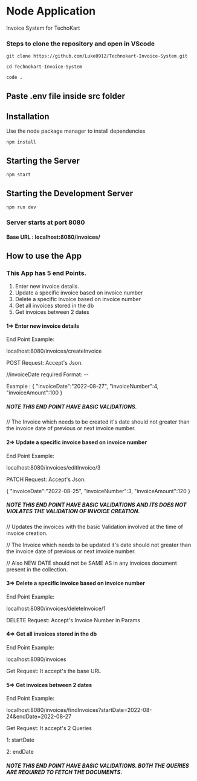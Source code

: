 # Node Application

Invoice System for TechoKart

### Steps to clone the repository and open in VScode

```
git clone https://github.com/Luke0912/Technokart-Invoice-System.git
```
```
cd Technokart-Invoice-System
```
```
code .
```
## Paste .env file inside src folder

## Installation

Use the node package manager to install dependencies

```node
npm install
```

## Starting the Server

```node
npm start
```
## Starting the Development Server

```node
npm run dev
```
### Server starts at port 8080

#### Base URL : localhost:8080/invoices/

## How to use the App

### This App has 5 end Points. 

1. Enter new invoice details.
2. Update a specific invoice based on invoice
number
3. Delete a specific invoice based on invoice number
4. Get all invoices stored in the db
5. Get invoices between 2 dates

#### 1=> Enter new invoice details

End Point Example: 

localhost:8080/invoices/createInvoice

POST Request: Accept's Json.

//invoiceDate required Format: <year>-<month>-<day>

Example : {
   "invoiceDate":"2022-08-27",
   "invoiceNumber":4,
   "invoiceAmount":100
}

##### NOTE THIS END POINT HAVE BASIC VALIDATIONS. 

// The Invoice which needs to be created it's date should not greater than the invoice date of previous or next invoice number.



#### 2=>  Update a specific invoice based on invoice number

End Point Example: 

localhost:8080/invoices/editInvoice/3

PATCH Request: Accept's Json.

{
   "invoiceDate":"2022-08-25",
   "invoiceNumber":3,
   "invoiceAmount":120
}

##### NOTE THIS END POINT HAVE BASIC VALIDATIONS AND ITS DOES NOT VIOLATES THE VALIDATION OF INVOICE CREATION. 

// Updates the invoices with the basic Validation involved at the time of invoice creation.

// The Invoice which needs to be updated it's date should not greater than the invoice date of previous or next invoice number.

// Also NEW DATE should not be SAME AS in any invoices document present in the collection.

#### 3=>  Delete a specific invoice based on invoice number

End Point Example: 

localhost:8080/invoices/deleteInvoice/1

DELETE Request: Accept's Invoice Number in Params


#### 4=>   Get all invoices stored in the db

End Point Example: 

localhost:8080/invoices

Get Request: It accept's the base URL

#### 5=>    Get invoices between 2 dates

End Point Example: 

localhost:8080/invoices/findInvoices?startDate=2022-08-24&endDate=2022-08-27

Get Request: It accept's 2 Queries

1: startDate

2: endDate


##### NOTE THIS END POINT HAVE BASIC VALIDATIONS. BOTH THE QUERIES ARE REQUIRED TO FETCH THE DOCUMENTS.



